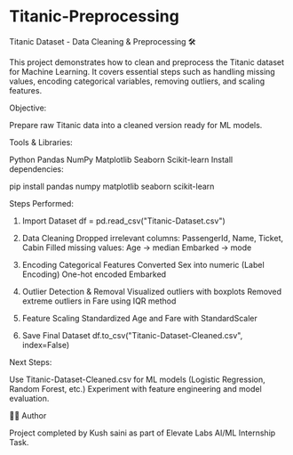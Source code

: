 # Titanic-Preprocessing

Titanic Dataset - Data Cleaning & Preprocessing 🛠️

This project demonstrates how to clean and preprocess the Titanic dataset for Machine Learning.
It covers essential steps such as handling missing values, encoding categorical variables, removing outliers, and scaling features.

 Objective:

Prepare raw Titanic data into a cleaned version ready for ML models.

Tools & Libraries:

Python
Pandas
NumPy
Matplotlib
Seaborn
Scikit-learn
Install dependencies:

pip install pandas numpy matplotlib seaborn scikit-learn

Steps Performed:

1. Import Dataset
df = pd.read_csv("Titanic-Dataset.csv")

2. Data Cleaning
Dropped irrelevant columns: PassengerId, Name, Ticket, Cabin
Filled missing values:
Age → median
Embarked → mode

3. Encoding Categorical Features
Converted Sex into numeric (Label Encoding)
One-hot encoded Embarked

4. Outlier Detection & Removal
Visualized outliers with boxplots
Removed extreme outliers in Fare using IQR method

5. Feature Scaling
Standardized Age and Fare with StandardScaler

6. Save Final Dataset
df.to_csv("Titanic-Dataset-Cleaned.csv", index=False)


Next Steps:

Use Titanic-Dataset-Cleaned.csv for ML models (Logistic Regression, Random Forest, etc.)
Experiment with feature engineering and model evaluation.

👨‍💻 Author

Project completed by Kush saini as part of Elevate Labs AI/ML Internship Task.
